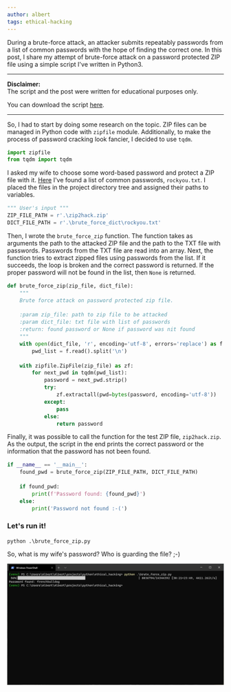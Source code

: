 ```yaml
---
author: albert
tags: ethical-hacking
---
```

During a brute-force attack, an attacker submits repeatably passwords from a list of common passwords with the hope of finding the correct one. In this post, I share my attempt of brute-force attack on a password protected ZIP file using a simple script I've written in Python3.
<!--more-->

---

**Disclaimer:** <br />
The script and the post were written for educational purposes only.

You can download the script [here](https://github.com/AlbertRtk/ethical_hacking/blob/main/brute_force_zip.py).

---

So, I had to start by doing some research on the topic. ZIP files can be managed in Python code with ```zipfile``` module. Additionally, to make the process of password cracking look fancier, I decided to use ```tqdm```.

```python
import zipfile
from tqdm import tqdm
```

I asked my wife to choose some word-based password and protect a ZIP file with it. [Here](https://www.kaggle.com/wjburns/common-password-list-rockyoutxt) I've found a list of common passwords, ```rockyou.txt```. I placed the files in the project directory tree and assigned their paths to variables.

```python
""" User's input """
ZIP_FILE_PATH = r'.\zip2hack.zip'
DICT_FILE_PATH = r'.\brute_force_dict\rockyou.txt'
```

Then, I wrote the ```brute_force_zip``` function. The function takes as arguments the path to the attacked ZIP file and the path to the TXT file with passwords. Passwords from the TXT file are read into an array. Next, the function tries to extract zipped files using passwords from the list. If it succeeds, the loop is broken  and the correct password is returned. If the proper password will not be found in the list, then ```None``` is returned.

```python
def brute_force_zip(zip_file, dict_file):
    """
    Brute force attack on password protected zip file.

    :param zip_file: path to zip file to be attacked
    :param dict_file: txt file with list of passwords
    :return: found password or None if password was nit found
    """
    with open(dict_file, 'r', encoding='utf-8', errors='replace') as f:
        pwd_list = f.read().split('\n')

    with zipfile.ZipFile(zip_file) as zf:
        for next_pwd in tqdm(pwd_list):
            password = next_pwd.strip()
            try:
                zf.extractall(pwd=bytes(password, encoding='utf-8'))
            except:
                pass
            else:
                return password
```

Finally, it was possible to call the function for the test ZIP file, ```zip2hack.zip```. As the output, the script in the end prints the correct password or the information that the password has not been found.

```python
if __name__ == '__main__':
    found_pwd = brute_force_zip(ZIP_FILE_PATH, DICT_FILE_PATH)

    if found_pwd:
        print(f'Password found: {found_pwd}')
    else:
        print('Password not found :-(')
```

### Let's run it!
``` 
python .\brute_force_zip.py
```

So, what is my wife's password? Who is guarding the file? ;-)

<a href="/assets/images/blog/2020-10-24/zip_brute_force_attack.jpg">
<img class="full_width" src="/assets/images/blog/2020-10-24/zip_brute_force_attack.jpg">
</a>
